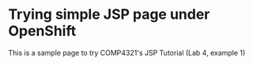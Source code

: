 Trying simple JSP page under OpenShift
====================

This is a sample page to try COMP4321's JSP Tutorial (Lab 4, example 1)
